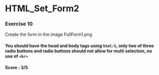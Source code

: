 # HTML_Set_Form2

### Exercise 10
Create the form in the image FullForm1.png

#### You should have the head and body tags using `html:5`, only two of three radio buttons and radio buttons should not allow for multi selection, no use of `<br>`

#### Score : 3/5

